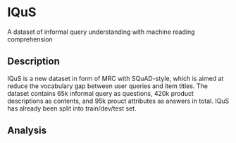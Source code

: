 # IQuS
A dataset of informal query understanding with machine reading comprehension


## Description

IQuS is a new dataset in form of MRC with SQuAD-style, which is aimed at reduce the vocabulary gap between user queries and item titles. 
The dataset contains 65k informal query as questions, 420k product descriptions as contents, and 95k prouct attributes as answers in total.
IQuS has already been split into train/dev/test set.

## Analysis
